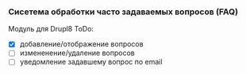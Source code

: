 ### Сисетема обработки часто задаваемых вопросов (FAQ)
Модуль для Drupl8
ToDo:
- [x] добавление/отображение вопросов
- [ ] измененение/удаление вопросов
- [ ] уведомление задавшему вопрос по email
